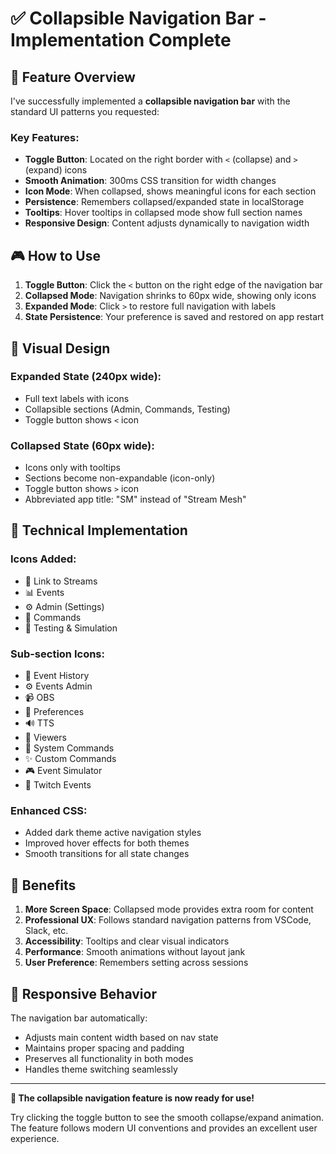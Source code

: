 # ✅ Collapsible Navigation Bar - Implementation Complete

## 🎯 **Feature Overview**

I've successfully implemented a **collapsible navigation bar** with the standard UI patterns you requested:

### **Key Features:**
- **Toggle Button**: Located on the right border with `<` (collapse) and `>` (expand) icons
- **Smooth Animation**: 300ms CSS transition for width changes
- **Icon Mode**: When collapsed, shows meaningful icons for each section
- **Persistence**: Remembers collapsed/expanded state in localStorage
- **Tooltips**: Hover tooltips in collapsed mode show full section names
- **Responsive Design**: Content adjusts dynamically to navigation width

## 🎮 **How to Use**

1. **Toggle Button**: Click the `<` button on the right edge of the navigation bar
2. **Collapsed Mode**: Navigation shrinks to 60px wide, showing only icons
3. **Expanded Mode**: Click `>` to restore full navigation with labels
4. **State Persistence**: Your preference is saved and restored on app restart

## 🎨 **Visual Design**

### **Expanded State (240px wide):**
- Full text labels with icons
- Collapsible sections (Admin, Commands, Testing)
- Toggle button shows `<` icon

### **Collapsed State (60px wide):**
- Icons only with tooltips
- Sections become non-expandable (icon-only)
- Toggle button shows `>` icon
- Abbreviated app title: "SM" instead of "Stream Mesh"

## 🔧 **Technical Implementation**

### **Icons Added:**
- 🔗 Link to Streams
- 📊 Events  
- ⚙️ Admin (Settings)
- 💬 Commands
- 🧪 Testing & Simulation

### **Sub-section Icons:**
- 📜 Event History
- ⚙️ Events Admin
- 📹 OBS
- 🔧 Preferences
- 🔊 TTS
- 👥 Viewers
- 🤖 System Commands
- ✨ Custom Commands
- 🎮 Event Simulator
- 💜 Twitch Events

### **Enhanced CSS:**
- Added dark theme active navigation styles
- Improved hover effects for both themes
- Smooth transitions for all state changes

## 🚀 **Benefits**

1. **More Screen Space**: Collapsed mode provides extra room for content
2. **Professional UX**: Follows standard navigation patterns from VSCode, Slack, etc.
3. **Accessibility**: Tooltips and clear visual indicators
4. **Performance**: Smooth animations without layout jank
5. **User Preference**: Remembers setting across sessions

## 📱 **Responsive Behavior**

The navigation bar automatically:
- Adjusts main content width based on nav state
- Maintains proper spacing and padding
- Preserves all functionality in both modes
- Handles theme switching seamlessly

---

**🎉 The collapsible navigation feature is now ready for use!** 

Try clicking the toggle button to see the smooth collapse/expand animation. The feature follows modern UI conventions and provides an excellent user experience.
